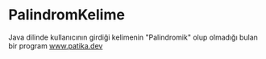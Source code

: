 # PalindromKelime
Java dilinde kullanıcının girdiği kelimenin "Palindromik" olup olmadığı bulan bir program
www.patika.dev
